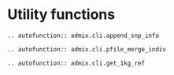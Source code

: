 # Utility functions

```{eval-rst}
.. autofunction:: admix.cli.append_snp_info
```

```{eval-rst}
.. autofunction:: admix.cli.pfile_merge_indiv
```

```{eval-rst}
.. autofunction:: admix.cli.get_1kg_ref
```